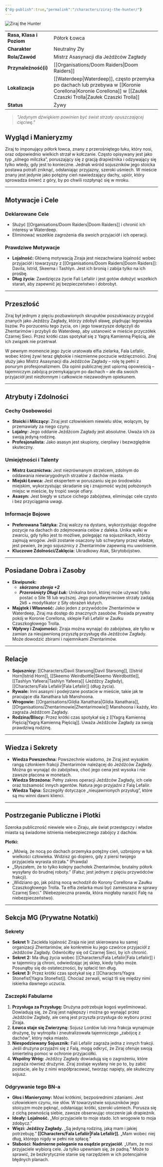 ```yaml
---
{"dg-publish":true,"permalink":"/characters/ziraj-the-hunter/"}
---
```


![Ziraj the Hunter](https://static.wikia.nocookie.net/forgottenrealms/images/a/a7/Ziraj.png/revision/latest?cb=20190203082219)

|                          |                                                                                                            |
| ------------------------ | ---------------------------------------------------------------------------------------------------------- |
| **Rasa, Klasa i Poziom** | Półork Łowca                                                                                               |
| **Charakter**            | Neutralny Zły                                                                                              |
| **Rola/Zawód**           | Mistrz Asasynacji dla Jeźdźców Zagłady                                                                     |
| **Przynależność(i)**     | [[Organisations/Doom Raiders\|Doom Raiders]]                                                                                           |
| **Lokalizacja**          | [[Waterdeep\|Waterdeep]], często przemyka po dachach lub przebywa w [[Koronie Corellona\|Koronie Corellona]] w [[Zaułek Czaszki Trolla\|Zaułek Czaszki Trolla]] |
| **Status**               | Żywy                                                                                                       |

> *"Jedynym dźwiękiem powinien być świst strzały opuszczającej cięciwę."*

## Wygląd i Manieryzmy
Ziraj to imponujący półork łowca, znany z przerośniętego łuku, który nosi, oraz odpowiednio wielkich strzał w kołczanie. Często opisywany jest jako typ „silnego milczka”, poruszający się z gracją drapieżnika i odzywający się tylko wtedy, gdy jest to konieczne. Jednak wśród sojuszników jego stoicka postawa potrafi zniknąć, odsłaniając przyjazny, szeroki uśmiech. W mieście znany jest jedynie jako potężny cień nawiedzający dachy, upiór, który sprowadza śmierć z góry, by po chwili rozpłynąć się w mroku.

---

## Motywacje i Cele

### Deklarowane Cele
- Służyć [[Organisations/Doom Raiders\|Doom Raiders]] i chronić ich interesy w Waterdeep.
- Eliminować wszelkie zagrożenia dla swoich przyjaciół i ich operacji.

### Prawdziwe Motywacje
- **Lojalność:** Główną motywacją Ziraja jest niezachwiana lojalność wobec przyjaciół i towarzyszy z [[Organisations/Doom Raiders\|Doom Raiders]]: Davila, Istrid, Skeema i Tashlyn. Jest ich bronią i zabija tylko na ich prośbę.
- **Dług życia:** Zawdzięcza życie Fali Lefaliir i jest gotów dołożyć wszelkich starań, aby zapewnić jej bezpieczeństwo i dobrobyt.

---

## Przeszłość
Ziraj był jednym z pięciu pozbawionych skrupułów poszukiwaczy przygód znanych jako Jeźdźcy Zagłady, którzy zdobyli sławę, plądrując legowiska liszów. Po porzuceniu tego życia, on i jego towarzysze dołączyli do Zhentarimów i przybyli do Waterdeep, aby ustanowić w mieście przyczółek Czarnej Sieci. Przez krótki czas spotykał się z Yagrą Kamienną Pięścią, ale ich związek nie przetrwał.

W pewnym momencie jego życie uratowała elfia zielarka, Fala Lefaliir, wobec której żywi teraz głębokie i niezmienne poczucie wdzięczności. Ziraj służy jako Mistrz Asasynacji dla Jeźdźców Zagłady – rolę tę pełni z ponurym profesjonalizmem. Dla opinii publicznej jest upiorną opowieścią – tajemniczym zabójcą przemykającym po dachach – ale dla swoich przyjaciół jest niezłomnym i całkowicie niezawodnym opiekunem.

---

## Atrybuty i Zdolności

### Cechy Osobowości
- **Stoicki i Milczący:** Ziraj jest człowiekiem niewielu słów, wolącym, by przemawiały za niego czyny.
- **Lojalny:** Jego oddanie Jeźdźcom Zagłady jest absolutne. Uważa ich za swoją jedyną rodzinę.
- **Profesjonalista:** Jako asasyn jest skupiony, cierpliwy i bezwzględnie skuteczny.

### Umiejętności i Talenty
- **Mistrz Łucznictwa:** Jest niezrównanym strzelcem, zdolnym do oddawania niewiarygodnych strzałów z dachów miasta.
- **Miejski Łowca:** Jest ekspertem w poruszaniu się po środowisku miejskim, wykorzystując skradanie się i znajomość wyżej położonych miejsc w mieście, by tropić swoje ofiary.
- **Asasyn:** Jest biegły w sztuce cichego zabójstwa, eliminując cele czysto i bez przyciągania uwagi.

### Informacje Bojowe
- **Preferowana Taktyka:** Ziraj walczy na dystans, wykorzystując dogodne pozycje na dachach do zdejmowania celów z daleka. Unika walki w zwarciu, gdy tylko jest to możliwe, polegając na sojusznikach, którzy zajmują wrogów. Jeśli zostanie osaczony lub schwytany przez władze, jest pewien, że jego sojusznicy z Zhentarimów zapewnią mu uwolnienie.
- **Kluczowe Zdolności/Zaklęcia:** Ukradkowy Atak, Skrytobójstwo.

---

## Posiadane Dobra i Zasoby
- **Ekwipunek:**
    - ***skórzana zbroja +2***
    - ***Przerośnięty Długi Łuk:*** Unikalna broń, której może używać tylko postać o Sile 18 lub wyższej. Jego ponadwymiarowe strzały zadają 2k6 + modyfikator z Siły obrażeń kłutych.
- **Majątek i Własność:** Jako jeden z przywódców Zhentarimów w Waterdeep, Ziraj ma dostęp do znacznych zasobów. Posiada prywatny pokój w Koronie Corellona, sklepie Fali Lefaliir w Zaułku Czaszkogłowego Trolla.
- **Wpływy i Znajomości:** Ziraja można wynająć do zabójstwa, ale tylko w zamian za nieujawnioną przyszłą przysługę dla Jeźdźców Zagłady. Może dowodzić zbirami i najemnikami Zhentarimów.

---

## Relacje
- **Sojusznicy:** [[Characters/Davil Starsong\|Davil Starsong]], [[Istrid Horn\|Istrid Horn]], [[Skeemo Weirdbottle\|Skeemo Weirdbottle]], [[Tashlyn Yafeera\|Tashlyn Yafeera]] (Jeźdźcy Zagłady), [[Characters/Fala Lefaliir\|Fala Lefaliir]] (dług życia).
- **Rywale:** Inni asasyni i podejrzane postacie w mieście, takie jak te pracujące dla Xanathara lub Manshoona.
- **Wrogowie:** [[Organisations/Gildia Xanathara\|Gildia Xanathara]], [[Organisations/Zhentarimowie\|Zhentarimowie]] Manshoona i każdy, kto zagraża Jeźdźcom Zagłady.
- **Rodzina/Bliscy:** Przez krótki czas spotykał się z [[Yagrą Kamienną Pięścią\|Yagrą Kamienną Pięścią]]. Uważa Jeźdźców Zagłady za swoją prawdziwą rodzinę.

---

## Wiedza i Sekrety
- **Wiedza Powszechna:** Powszechnie wiadomo, że Ziraj jest wysokim rangą członkiem frakcji Zhentarimów należącej do Jeźdźców Zagłady. Można go wynająć do zabójstwa, choć jego cena jest wysoka i nie zawsze płacona w monetach.
- **Wiedza Strzeżona:** Pełny zakres operacji Jeźdźców Zagłady, ich cele oraz tożsamość innych agentów. Natura jego przyjaźni z Falą Lefaliir.
- **Wiedza Tajna:** Szczegóły dotyczące „nieujawnionych przysług”, które są mu winni dawni klienci.

---

## Postrzeganie Publiczne i Plotki
Szeroka publiczność niewiele wie o Ziraju, ale świat przestępczy i władze miasta są świadome istnienia niebezpiecznego zabójcy z dachów.

**Plotki:**
- „Mówią, że nocą po dachach przemyka potężny cień, uzbrojony w łuk wielkości człowieka. Widzisz go dopiero, gdy z piersi twojego przyjaciela wyrasta strzała.” (Prawda)
- „Słyszałem, że to tylko kolejny pachołek Zhentarimów, brutalny półork wysyłany do brudnej roboty.” (Fałsz; jest jednym z pięciu przywódców frakcji).
- „Widziano go, jak późną nocą wchodził do Korony Corellona w Zaułku Czaszkogłowego Trolla. Ta elfia zielarka musi być zamieszana w sprawy Czarnej Sieci.” (Niebezpieczna prawda, która mogłaby narazić Falę na niebezpieczeństwo).
***

## Sekcja MG (Prywatne Notatki)

### Sekrety
- **Sekret 1:** Zaciekła lojalność Ziraja nie jest skierowana ku samej organizacji Zhentarimów, ale konkretnie ku jego czwórce przyjaciół z Jeźdźców Zagłady. Odwróciłby się od Czarnej Sieci, by ich chronić.
- **Sekret 2:** Ma dług życia wobec [[Characters/Fala Lefaliir\|Fala Lefaliir]] i w tajemnicy ją chroni, odwiedzając jej sklep, kiedy tylko może. Posunąłby się do ostateczności, by spłacić ten dług.
- **Sekret 3:** Przez krótki czas spotykał się z [[Characters/Yagra Stonefist\|Yagra Stonefist]]. Chociaż zerwali, wciąż tli się między nimi iskierka dawnego uczucia.

### Zaczepki Fabularne
1.  **Przysługa za Przysługę:** Drużyna potrzebuje kogoś wyeliminować. Dowiadują się, że Ziraj jest najlepszy i można go wynająć przez Jeźdźców Zagłady, ale ceną jest przyszła przysługa do wyboru przez Ziraja.
2.  **Łowca staje się Zwierzyną:** Sojusz Lordów lub inna frakcja wynajmuje drużynę, by wytropiła i zneutralizowała tajemniczego „zabójcę z dachów”, który nęka miasto.
3.  **Niespodziewany Sojusznik:** Fali Lefaliir zagraża jedna z innych frakcji. Jeśli drużyna przyjaźni się z Falą, mogą odkryć, że Ziraj oferuje swoją śmiertelną pomoc w ochronie przyjaciółki.
4.  **Wspólny Wróg:** Jeźdźcy Zagłady dowiadują się o zagrożeniu, które zagraża również drużynie. Ziraj zostaje wysłany nie po to, by zabić postacie, ale by z nimi współpracować, tworząc napięty, ale skuteczny sojusz.

### Odgrywanie tego BN-a
- **Głos i Manieryzmy:** Mówi krótkimi, bezpośrednimi zdaniami. Jest człowiekiem czynu, nie słów. W towarzystwie sojuszników jego stoicyzm może pęknąć, odsłaniając krótki, szeroki uśmiech. Porusza się z cichą pewnością siebie, zawsze obserwując otoczenie jak drapieżnik.
- **Ideały:** **Lojalność.** „Moi przyjaciele to moje stado. Ich wrogowie to moja zdobycz.”
- **Więzi:** **Jeźdźcy Zagłady.** „Są jedyną rodziną, jaką mam i jakiej potrzebuję.” **[[Characters/Fala Lefaliir\|Fala Lefaliir]].** „Mam wobec niej dług, którego nigdy w pełni nie spłacę.”
- **Słabości:** **Nadmierne poleganie na osądzie przyjaciół.** „Ufam, że moi przyjaciele wybiorą cele. Ja tylko upewniam się, że padną.” Może to sprawić, że bezkrytycznie stanie się narzędziem w ich potencjalnie błędnych planach.